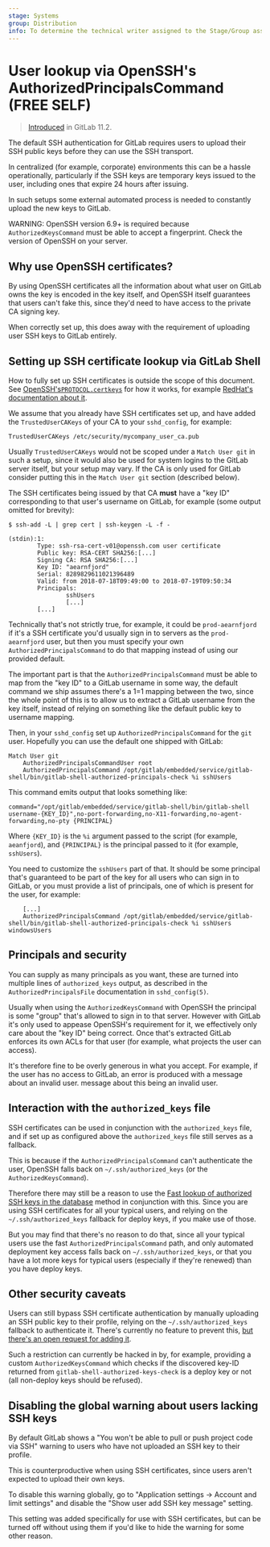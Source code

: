 ```yaml
---
stage: Systems
group: Distribution
info: To determine the technical writer assigned to the Stage/Group associated with this page, see https://about.gitlab.com/handbook/product/ux/technical-writing/#assignments
---
```


# User lookup via OpenSSH's AuthorizedPrincipalsCommand **(FREE SELF)**

> [Introduced](https://gitlab.com/gitlab-org/gitlab-foss/-/merge_requests/19911) in GitLab 11.2.

The default SSH authentication for GitLab requires users to upload their SSH
public keys before they can use the SSH transport.

In centralized (for example, corporate) environments this can be a hassle
operationally, particularly if the SSH keys are temporary keys issued to the
user, including ones that expire 24 hours after issuing.

In such setups some external automated process is needed to constantly
upload the new keys to GitLab.

WARNING:
OpenSSH version 6.9+ is required because `AuthorizedKeysCommand` must be
able to accept a fingerprint. Check the version of OpenSSH on your server.

## Why use OpenSSH certificates?

By using OpenSSH certificates all the information about what user on
GitLab owns the key is encoded in the key itself, and OpenSSH itself
guarantees that users can't fake this, since they'd need to have
access to the private CA signing key.

When correctly set up, this does away with the requirement of
uploading user SSH keys to GitLab entirely.

## Setting up SSH certificate lookup via GitLab Shell

How to fully set up SSH certificates is outside the scope of this
document. See
[OpenSSH's`PROTOCOL.certkeys`](https://cvsweb.openbsd.org/cgi-bin/cvsweb/src/usr.bin/ssh/PROTOCOL.certkeys?annotate=HEAD)
for how it works, for example
[RedHat's documentation about it](https://access.redhat.com/documentation/en-us/red_hat_enterprise_linux/6/html/deployment_guide/sec-using_openssh_certificate_authentication).

We assume that you already have SSH certificates set up, and have
added the `TrustedUserCAKeys` of your CA to your `sshd_config`, for example:

```plaintext
TrustedUserCAKeys /etc/security/mycompany_user_ca.pub
```

Usually `TrustedUserCAKeys` would not be scoped under a `Match User
git` in such a setup, since it would also be used for system logins to
the GitLab server itself, but your setup may vary. If the CA is only
used for GitLab consider putting this in the `Match User git` section
(described below).

The SSH certificates being issued by that CA **must** have a "key ID"
corresponding to that user's username on GitLab, for example (some output
omitted for brevity):

```shell
$ ssh-add -L | grep cert | ssh-keygen -L -f -

(stdin):1:
        Type: ssh-rsa-cert-v01@openssh.com user certificate
        Public key: RSA-CERT SHA256:[...]
        Signing CA: RSA SHA256:[...]
        Key ID: "aearnfjord"
        Serial: 8289829611021396489
        Valid: from 2018-07-18T09:49:00 to 2018-07-19T09:50:34
        Principals:
                sshUsers
                [...]
        [...]
```

Technically that's not strictly true, for example, it could be
`prod-aearnfjord` if it's a SSH certificate you'd usually sign in to
servers as the `prod-aearnfjord` user, but then you must specify your
own `AuthorizedPrincipalsCommand` to do that mapping instead of using
our provided default.

The important part is that the `AuthorizedPrincipalsCommand` must be
able to map from the "key ID" to a GitLab username in some way, the
default command we ship assumes there's a 1=1 mapping between the two,
since the whole point of this is to allow us to extract a GitLab
username from the key itself, instead of relying on something like the
default public key to username mapping.

Then, in your `sshd_config` set up `AuthorizedPrincipalsCommand` for
the `git` user. Hopefully you can use the default one shipped with
GitLab:

```plaintext
Match User git
    AuthorizedPrincipalsCommandUser root
    AuthorizedPrincipalsCommand /opt/gitlab/embedded/service/gitlab-shell/bin/gitlab-shell-authorized-principals-check %i sshUsers
```

This command emits output that looks something like:

```shell
command="/opt/gitlab/embedded/service/gitlab-shell/bin/gitlab-shell username-{KEY_ID}",no-port-forwarding,no-X11-forwarding,no-agent-forwarding,no-pty {PRINCIPAL}
```

Where `{KEY_ID}` is the `%i` argument passed to the script
(for example, `aeanfjord`), and `{PRINCIPAL}` is the principal passed to it
(for example, `sshUsers`).

You need to customize the `sshUsers` part of that. It should be
some principal that's guaranteed to be part of the key for all users
who can sign in to GitLab, or you must provide a list of principals,
one of which is present for the user, for example:

```plaintext
    [...]
    AuthorizedPrincipalsCommand /opt/gitlab/embedded/service/gitlab-shell/bin/gitlab-shell-authorized-principals-check %i sshUsers windowsUsers
```

## Principals and security

You can supply as many principals as you want, these are turned
into multiple lines of `authorized_keys` output, as described in the
`AuthorizedPrincipalsFile` documentation in `sshd_config(5)`.

Usually when using the `AuthorizedKeysCommand` with OpenSSH the
principal is some "group" that's allowed to sign in to that
server. However with GitLab it's only used to appease OpenSSH's
requirement for it, we effectively only care about the "key ID" being
correct. Once that's extracted GitLab enforces its own ACLs for
that user (for example, what projects the user can access).

It's therefore fine to be overly generous in what you accept. For example, if the user has no access
to GitLab, an error is produced with a message about an invalid user.
message about this being an invalid user.

## Interaction with the `authorized_keys` file

SSH certificates can be used in conjunction with the `authorized_keys`
file, and if set up as configured above the `authorized_keys` file
still serves as a fallback.

This is because if the `AuthorizedPrincipalsCommand` can't
authenticate the user, OpenSSH falls back on
`~/.ssh/authorized_keys` (or the `AuthorizedKeysCommand`).

Therefore there may still be a reason to use the [Fast lookup of authorized SSH keys in the database](fast_ssh_key_lookup.md) method
in conjunction with this. Since you are using SSH certificates for
all your typical users, and relying on the `~/.ssh/authorized_keys`
fallback for deploy keys, if you make use of those.

But you may find that there's no reason to do that, since all your
typical users use the fast `AuthorizedPrincipalsCommand` path, and
only automated deployment key access falls back on
`~/.ssh/authorized_keys`, or that you have a lot more keys for typical
users (especially if they're renewed) than you have deploy keys.

## Other security caveats

Users can still bypass SSH certificate authentication by manually
uploading an SSH public key to their profile, relying on the
`~/.ssh/authorized_keys` fallback to authenticate it. There's
currently no feature to prevent this,
[but there's an open request for adding it](https://gitlab.com/gitlab-org/gitlab/-/issues/23260).

Such a restriction can currently be hacked in by, for example, providing a
custom `AuthorizedKeysCommand` which checks if the discovered key-ID
returned from `gitlab-shell-authorized-keys-check` is a deploy key or
not (all non-deploy keys should be refused).

## Disabling the global warning about users lacking SSH keys

By default GitLab shows a "You won't be able to pull or push
project code via SSH" warning to users who have not uploaded an SSH
key to their profile.

This is counterproductive when using SSH certificates, since users
aren't expected to upload their own keys.

To disable this warning globally, go to "Application settings ->
Account and limit settings" and disable the "Show user add SSH key
message" setting.

This setting was added specifically for use with SSH certificates, but
can be turned off without using them if you'd like to hide the warning
for some other reason.
